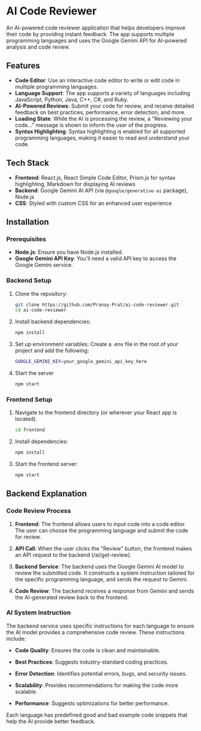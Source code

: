 # AI Code Reviewer

An AI-powered code reviewer application that helps developers improve their code by providing instant feedback. The app supports multiple programming languages and uses the Google Gemini API for AI-powered analysis and code review.

## Features

- **Code Editor**: Use an interactive code editor to write or edit code in multiple programming languages.
- **Language Support**: The app supports a variety of languages including JavaScript, Python, Java, C++, C#, and Ruby.
- **AI-Powered Reviews**: Submit your code for review, and receive detailed feedback on best practices, performance, error detection, and more.
- **Loading State**: While the AI is processing the review, a "Reviewing your code..." message is shown to inform the user of the progress.
- **Syntax Highlighting**: Syntax highlighting is enabled for all supported programming languages, making it easier to read and understand your code.

## Tech Stack

- **Frontend**: React.js, React Simple Code Editor, Prism.js for syntax highlighting, Markdown for displaying AI reviews
- **Backend**: Google Gemini AI API (via `@google/generative-ai` package), Node.js
- **CSS**: Styled with custom CSS for an enhanced user experience

## Installation

### Prerequisites

- **Node.js**: Ensure you have Node.js installed.
- **Google Gemini API Key**: You'll need a valid API key to access the Google Gemini service.

### Backend Setup

1. Clone the repository:

   ```bash
   git clone https://github.com/Pranay-Prat/ai-code-reviewer.git
   cd ai-code-reviewer

2. Install backend dependencies:

   ```bash
   npm install

3. Set up environment variables:
Create a .env file in the root of your project and add the following:

   ```bash
   GOOGLE_GEMINI_KEY=your_google_gemini_api_key_here

4. Start the server

   ```bash
   npm start

### Frontend Setup

1. Navigate to the frontend directory (or wherever your React app is located).
   ```bash
   cd frontend

2. Install dependencies:
   ```bash
   npm install

3. Start the frontend server:
   ```bash
   npm start

Backend Explanation
-------------------

### Code Review Process

1.  **Frontend**: The frontend allows users to input code into a code editor. The user can choose the programming language and submit the code for review.
    
2.  **API Call**: When the user clicks the "Review" button, the frontend makes an API request to the backend (/ai/get-review).
    
3.  **Backend Service**: The backend uses the Google Gemini AI model to review the submitted code. It constructs a system instruction tailored for the specific programming language, and sends the request to Gemini.
    
4.  **Code Review**: The backend receives a response from Gemini and sends the AI-generated review back to the frontend.
    

### AI System Instruction

The backend service uses specific instructions for each language to ensure the AI model provides a comprehensive code review. These instructions include:

*   **Code Quality**: Ensures the code is clean and maintainable.
    
*   **Best Practices**: Suggests industry-standard coding practices.
    
*   **Error Detection**: Identifies potential errors, bugs, and security issues.
    
*   **Scalability**: Provides recommendations for making the code more scalable.
    
*   **Performance**: Suggests optimizations for better performance.
    

Each language has predefined good and bad example code snippets that help the AI provide better feedback.



